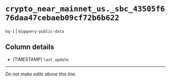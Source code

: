 # `crypto_near_mainnet_us._sbc_43505f676daa47cebaeb09cf72b6b622`
`bq-1` | `bigquery-public-data`

## Column details
* [TIMESTAMP] `last_update`

-------------------------------------------------------------------------------
*Do not make edits above this line.*
